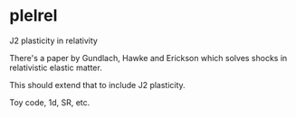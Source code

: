 # plelrel

J2 plasticity in relativity


There's a paper by Gundlach, Hawke and Erickson which solves shocks in relativistic elastic matter.

This should extend that to include J2 plasticity.

Toy code, 1d, SR, etc.
